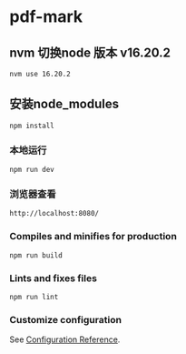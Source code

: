 # pdf-mark

## nvm 切换node 版本 v16.20.2
```
nvm use 16.20.2
```

## 安装node_modules
```
npm install
```

### 本地运行
```
npm run dev
```
### 浏览器查看
```
http://localhost:8080/
```

### Compiles and minifies for production
```
npm run build
```

### Lints and fixes files
```
npm run lint
```

### Customize configuration
See [Configuration Reference](https://cli.vuejs.org/config/).

